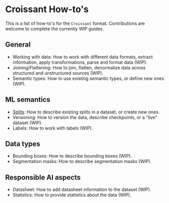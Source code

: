 # Croissant How-to's

This is a list of how-to's for the `Croissant` format. Contributions are welcome to complete the currently WIP guides.

## General 


* Working with data: How to work with different data formats,
  extract information, apply transformations, parse and format data (WIP).
* Joining/Flattening: How to join, flatten, denormalize data
  across structured and unstructured sources (WIP).
* Semantic types: How to use existing semantic types, or
  define new ones (WIP).

## ML semantics

*   [Splits](specify-splits.md): How to describe existing splits in a dataset, or create
    new ones.
*   Versioning: How to version the data, describe checkpoints, or
    a "live" dataset (WIP).
*   Labels: How to work with labels (WIP).

## Data types

*   Bounding boxes: How to describe bounding boxes (WIP).
*   Segmentation masks: How to describe segmentation masks (WIP).

## Responsible AI aspects

*   Datasheet: How to add datasheet information to the dataset (WIP).
*   Statistics: How to provide statistics about the data (WIP).

  
